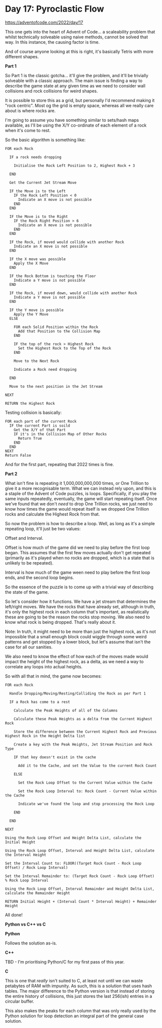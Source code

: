 # Day 17: Pyroclastic Flow

https://adventofcode.com/2022/day/17

This one gets into the heart of Advent of Code... a scaleability problem that whilst technically solveable using naive methods, cannot be solved that way.  In this instance, the causing factor is time.

And of course anyone looking at this is right, it's basically Tetris with more different shapes.

**Part 1**

So Part 1 is the classic gotcha... it'll give the problem, and it'll be trivially solveable with a classic approach.  The main issue is finding a way to describe the game state at any given time as we need to consider wall collisions and rock collisions for weird shapes.

It is possible to store this as a grid, but personally I'd recommend making it "rock centric".  Most og the grid is empty space, whereas all we really care about is where rocks are.

I'm going to assume you have something similar to sets/hash maps available, as I'll be using the X/Y co-ordinate of each element of a rock when it's come to rest.

So the basic algorithm is something like:

    FOR each Rock

      IF a rock needs dropping

        Initialise the Rock Left Position to 2, Highest Rock + 3

      END

      Get the Current Jet Stream Move

      IF the Move is to the Left
        IF the Rock Left Position < 0
          Indicate an X move is not possible
        END
      END

      IF the Move is to the Right
        IF the Rock Right Position > 6
          Indicate an X move is not possible
        END
      END

      IF the Rock, if moved would collide with another Rock
        Indicate an X move is not possible
      END

      IF the X move was possible
        Apply the X Move
      END

      IF the Rock Bottom is touching the Floor
        Indicate a Y move is not possible
      END

      IF the Rock, if moved down, would collide with another Rock
        Indicate a Y move is not possible
      END

      IF the Y move is possible
        Apply the Y Move
      ELSE

        FOR each Solid Position within the Rock
          Add that Position to the Collision Map
        END

        IF the top of the rock > Highest Rock
          Set the Highest Rock to the Top of the Rock
        END

        Move to the Next Rock

        Indicate a Rock need dropping

      END

      Move to the next position in the Jet Stream

    NEXT

    RETURN the Highest Rock

Testing collision is basically:

    FOR each part of the current Rock
      IF the current Part is soild
        Get the X/Y of that Part
        IF it's in the Collision Map of Other Rocks
          Return True
        END
      END
    NEXT
    Return False

And for the first part, repeating that 2022 times is fine.

**Part 2**

What isn't fine is repeating it 1,000,000,000,000 times, or One Trillion to give it a more recognisable term.  What we can instead rely upon, and this is a staple of the Advent of Code puzzles, is loops.  Specifically, if you play the same inputs repeatedly, eventually, the game will start repeating itself.  Once we've found that we don't *need* to drop One Trillion rocks, we just need to know how times the game would repeat itself is we dropped One Trillion rocks and calculate the Highest Rock from that.

So now the problem is how to describe a loop.  Well, as long as it's a simple repeating loop, it'll just be two values:

Offset and Interval.

Offset is how much of the game did we need to play before the first loop began.  This assumes that the first few moves actually don't get repeated (primarily as it's played when no rocks are dropped, which is a state that is unlikely to be repeated).

Interval is how much of the game ween need to play before the first loop ends, and the second loop begins.

So the essence of the puzzle is to come up with a trivial way of describing the state of the game.

So let's consider how it functions.  We have a jet stream that determines the left/right moves.  We have the rocks that have already set, although in truth, it's only the highest rock in each column that's important, as realistically these are going to be the reason the rocks stop moving.  We also need to know what rock is being dropped.  That's really about it.

Note: In truth, it might need to be more than just the highest rock, as it's not impossible that a small enough block could wiggle through some weird patterns and get stopped by a lower block, but let's assume that isn't the case for all our sanities.

We also need to know the effect of how each of the moves made would impact the height of the highest rock, as a delta, as we need a way to correlate any loops into actual heights.

So with all that in mind, the game now becomes:

    FOR each Rock

      Handle Dropping/Moving/Resting/Colliding the Rock as per Part 1

      IF a Rock has come to a rest

        Calculate the Peak Heights of all of the Columns

        Calculate these Peak Heights as a delta from the Current Highest Rock

        Store the difference between the Current Highest Rock and Previous Highest Rock in the Height Delta list

        Create a key with the Peak Heights, Jet Stream Position and Rock Type

        IF that key doesn't exist in the cache

          Add it to the Cache, and set the Value to the current Rock Count

        ELSE

          Set the Rock Loop Offset to the Current Value within the Cache

          Set the Rock Loop Interval to: Rock Count - Current Value within the Cache

          Indicate we've found the loop and stop processing the Rock Loop

        END

      END

    NEXT

    Using the Rock Loop Offset and Height Delta List, calculate the Initial Height

    Using the Rock Loop Offset, Interval and Height Delta List, calculate the Interval Height

    Set the Interval Count to: FLOOR((Target Rock Count - Rock Loop Offset) / Rock Loop Interval)

    Set the Interval Remainder to: (Target Rock Count - Rock Loop Offset) % Rock Loop Interval

    Using the Rock Loop Offset, Interval Remainder and Height Delta List, calculate the Remainder Height

    RETURN Initial Height + (Interval Count * Interval Height) + Remainder Height

All done!

**Python vs C++ vs C**

**Python**

Follows the solution as-is.

**C++**

TBD - I'm prioritising Python/C for my first pass of this year.

**C**

This is one that *really* isn't suited to C, at least not until we can waste petabytes of RAM with impunity.  As such, this is a solution that uses hash tables.  The major difference to the Python version is that instead of storing the entire history of collisions, this just stores the last 256(ish) entries in a circular buffer.

This also makes the peaks for each column that was only really used by the Python solution for loop detection an integral part of the general case solution.